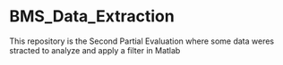 # BMS_Data_Extraction
This repository is the Second Partial Evaluation where some data weres stracted to analyze and apply a filter in Matlab
